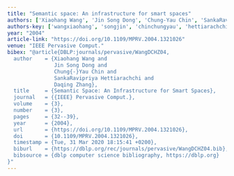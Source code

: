 ```yaml
---
title: "Semantic space: An infrastructure for smart spaces"
authors: ['Xiaohang Wang', 'Jin Song Dong', 'Chung-Yau Chin', 'SankaRavipriya Hettiarachchi', 'Daqing Zhang 0001']
authors-key: ['wangxiaohang', 'songjin', 'chinchungyau', 'hettiarachchisankaravipriya', 'zhangdaqing']
year: "2004"
article-link: "https://doi.org/10.1109/MPRV.2004.1321026"
venue: "IEEE Pervasive Comput."
bibex: "@article{DBLP:journals/pervasive/WangDCHZ04,
  author    = {Xiaohang Wang and
               Jin Song Dong and
               Chung{-}Yau Chin and
               SankaRavipriya Hettiarachchi and
               Daqing Zhang},
  title     = {Semantic Space: An Infrastructure for Smart Spaces},
  journal   = {{IEEE} Pervasive Comput.},
  volume    = {3},
  number    = {3},
  pages     = {32--39},
  year      = {2004},
  url       = {https://doi.org/10.1109/MPRV.2004.1321026},
  doi       = {10.1109/MPRV.2004.1321026},
  timestamp = {Tue, 31 Mar 2020 18:15:41 +0200},
  biburl    = {https://dblp.org/rec/journals/pervasive/WangDCHZ04.bib},
  bibsource = {dblp computer science bibliography, https://dblp.org}
}"
---
```

